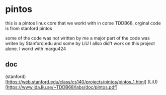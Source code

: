 # pintos
this is a pintos linux core that we workt with in corse TDDB68, orginal code is from stanford pintos 

some of the code was not written by me 
a major part of the code was writen by Stanford.edu and some by LiU 
I allso did't work on this project alone. I workt with margu424

## doc 
(stanford)[https://web.stanford.edu/class/cs140/projects/pintos/pintos_1.html]
(LiU)[https://www.ida.liu.se/~TDDB68/labs/doc/pintos.pdf]
